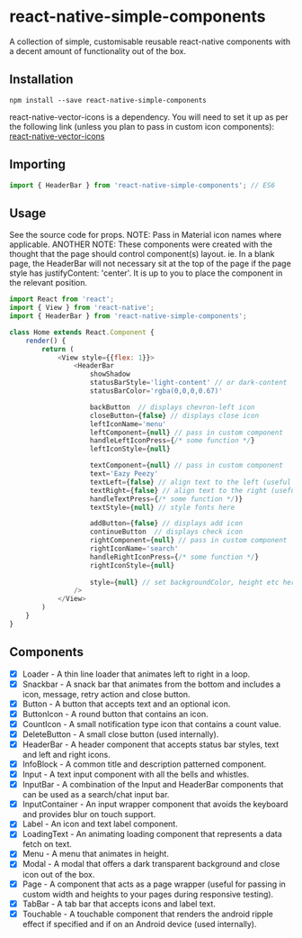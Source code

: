 # react-native-simple-components

A collection of simple, customisable reusable react-native components with a decent amount of functionality out of the box.

## Installation

```shell
npm install --save react-native-simple-components
```

react-native-vector-icons is a dependency. You will need to set it up as per the following link (unless you plan to pass in custom icon components):
[react-native-vector-icons](https://github.com/oblador/react-native-vector-icons#installation)

## Importing

```js
import { HeaderBar } from 'react-native-simple-components'; // ES6
```

## Usage

See the source code for props.
NOTE: Pass in Material icon names where applicable.
ANOTHER NOTE: These components were created with the thought that the page should control component(s) layout. ie. In  a blank page, the HeaderBar will not necessary sit at the top of the page if the page style has justifyContent: 'center'. It is up to you to place the component in the relevant position.

```js
import React from 'react';
import { View } from 'react-native';
import { HeaderBar } from 'react-native-simple-components';

class Home extends React.Component {
    render() {
        return (
            <View style={{flex: 1}}>
                <HeaderBar 
                    showShadow
                    statusBarStyle='light-content' // or dark-content
                    statusBarColor='rgba(0,0,0,0.67)'

                    backButton  // displays chevron-left icon
                    closeButton={false} // displays close icon
                    leftIconName='menu'
                    leftComponent={null} // pass in custom component
                    handleLeftIconPress={/* some function */}
                    leftIconStyle={null}

                    textComponent={null} // pass in custom component
                    text='Eazy Peezy'
                    textLeft={false} // align text to the left (useful if you don't want a left icon)
                    textRight={false} // align text to the right (useful if you don't want a right icon)
                    handleTextPress={/* some function */)}
                    textStyle={null} // style fonts here

                    addButton={false} // displays add icon
                    continueButton  // displays check icon
                    rightComponent={null} // pass in custom component
                    rightIconName='search'
                    handleRightIconPress={/* some function */}
                    rightIconStyle={null}
                    
                    style={null} // set backgroundColor, height etc here
                />
            </View>
        )
    }
}

```

## Components

- [x] Loader            -   A thin line loader that animates left to right in a loop.
- [x] Snackbar          -   A snack bar that animates from the bottom and includes a icon, message, retry action and close button.
- [x] Button            -   A button that accepts text and an optional icon.
- [x] ButtonIcon        -   A round button that contains an icon.  
- [x] CountIcon         -   A small notification type icon that contains a count value.
- [x] DeleteButton      -   A small close button (used internally).
- [x] HeaderBar         -   A header component that accepts status bar styles, text and left and right icons.
- [x] InfoBlock         -   A common title and description patterned component.
- [x] Input             -   A text input component with all the bells and whistles.
- [x] InputBar          -   A combination of the Input and HeaderBar components that can be used as a search/chat input bar.
- [x] InputContainer    -   An input wrapper component that avoids the keyboard and provides blur on touch support.
- [x] Label             -   An icon and text label component.
- [x] LoadingText       -   An animating loading component that represents a data fetch on text.
- [x] Menu              -   A menu that animates in height.
- [x] Modal             -   A modal that offers a dark transparent background and close icon out of the box.
- [x] Page              -   A component that acts as a page wrapper (useful for passing in custom width and heights to your pages during responsive testing).
- [x] TabBar            -   A tab bar that accepts icons and label text.
- [x] Touchable         -   A touchable component that renders the android ripple effect if specified and if on an Android device (used internally).